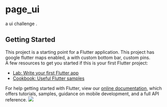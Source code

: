 # page_ui

a ui challenge . 

## Getting Started

This project is a starting point for a Flutter application.
This project has google flutter maps enabled, a with custom bottom bar, custom pins.  
A few resources to get you started if this is your first Flutter project:

- [Lab: Write your first Flutter app](https://flutter.dev/docs/get-started/codelab)
- [Cookbook: Useful Flutter samples](https://flutter.dev/docs/cookbook)

For help getting started with Flutter, view our
[online documentation](https://flutter.dev/docs), which offers tutorials,
samples, guidance on mobile development, and a full API reference.
![](app.gif)
